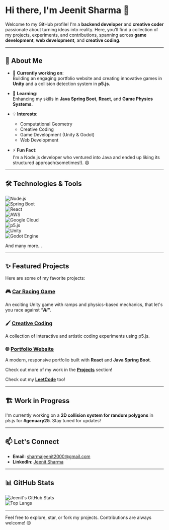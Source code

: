 # Hi there, I'm Jeenit Sharma 👋  

Welcome to my GitHub profile! I'm a **backend developer** and **creative coder** passionate about turning ideas into reality. Here, you'll find a collection of my projects, experiments, and contributions, spanning across **game development**, **web development**, and **creative coding**.

---

## 🚀 About Me
- 🔭 **Currently working on**:  
  Building an engaging portfolio website and creating innovative games in **Unity** and a collision detection system in **p5.js**.
  
- 🌱 **Learning**:  
  Enhancing my skills in **Java Spring Boot**, **React**, and **Game Physics Systems**.

- 💡 **Interests**:  
  - Computational Geometry  
  - Creative Coding  
  - Game Development (Unity & Godot)  
  - Web Development

- ⚡ **Fun Fact**:  
  I'm a Node.js developer who ventured into Java and ended up liking its structured approach(sometimes!). 😄

---

## 🛠️ Technologies & Tools
![Node.js](https://img.shields.io/badge/Node.js-43853D?style=for-the-badge&logo=node.js&logoColor=white)  
![Spring Boot](https://img.shields.io/badge/Spring_Boot-6DB33F?style=for-the-badge&logo=spring&logoColor=white)  
![React](https://img.shields.io/badge/React-20232A?style=for-the-badge&logo=react&logoColor=61DAFB)  
![AWS](https://img.shields.io/badge/AWS-FF9900?style=for-the-badge&logo=amazonaws&logoColor=white)  
![Google Cloud](https://img.shields.io/badge/GoogleCloud-%234285F4.svg?style=for-the-badge&logo=google-cloud&logoColor=white)  
![p5.js](https://img.shields.io/badge/p5.js-ED225D?style=for-the-badge&logo=p5.js&logoColor=white)  
![Unity](https://img.shields.io/badge/Unity-100000?style=for-the-badge&logo=unity&logoColor=white)  
![Godot Engine](https://img.shields.io/badge/GODOT-%23FFFFFF.svg?style=for-the-badge&logo=godot-engine)  

And many more...

---

## ✨ Featured Projects
Here are some of my favorite projects:

### 🎮 **[Car Racing Game](https://github.com/js313/party-kart)**
An exciting Unity game with ramps and physics-based mechanics, that let's you race against ***"AI"***.  

### 🖌️ **[Creative Coding](https://github.com/js313/p5-sketches)**
A collection of interactive and artistic coding experiments using p5.js.  

### 🌐 **[Portfolio Website](https://github.com/js313/portfolio)**
A modern, responsive portfolio built with **React** and **Java Spring Boot**.  

Check out more of my work in the **[Projects](https://github.com/js313?tab=repositories)** section!  

Check out my **[LeetCode](https://www.leetcode.com/JS00)** too!  

---

## 🏗️ Work in Progress
I'm currently working on a **2D collision system for random polygons** in p5.js for **#genuary25**. Stay tuned for updates!

---

## 📫 Let's Connect
- **Email**: [sharmajeenit2000@gmail.com](mailto:sharmajeenit2000@gmail.com)  
- **LinkedIn**: [Jeenit Sharma](https://linkedin.com/in/jeenit-sharma)  

---

## 📊 GitHub Stats
![Jeenit's GitHub Stats](https://github-readme-stats.vercel.app/api?username=js313&show_icons=true&theme=radical)  
![Top Langs](https://github-readme-stats.vercel.app/api/top-langs/?username=js313&layout=compact&theme=radical)

---

Feel free to explore, star, or fork my projects. Contributions are always welcome! 😊

